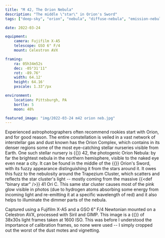```yaml
---
title: "M 42, The Orion Nebula"
description: "The middle \"star\" in Orion's Sword"
tags: ["deep-sky", "orion", "nebula", "diffuse-nebula", "emission-nebula", "reflection-nebula", "messier-object"]

date: 2022-03-24

equipment:
    camera: Fujifilm X-A5
    telescope: GSO 6" F/4
    mount: Celestron AVX

framing:
    ra: 05h34m52s
    dec: -05°31'11"
    rot: -89.76°
    width: 64.12'
    height: 64.16'
    pxscale: 1.33"/px

environment:
    location: Pittsburgh, PA
    bortle: 5
    moon: 48%

featured_image: "img/2022-03-24 m42 orion neb.jpg"
---
```


Experienced astrophotographers often recommend rookies start with Orion, and for good reason. The entire constellation is veiled in a vast network of interstellar gas and dust known has the Orion Complex, which contains in its denser regions some of the most eye-catching stellar nurseries visible from Earth. One such stellar nursery is {{<def M />}} 42, the photogenic Orion Nebula: by far the brightest nebula in the northern hemisphere, visible to the naked eye even near a city. It can be found in the middle of the {{<def asterism />}} Orion's Sword, with its fuzzy appearance distinguishing it from the stars around it. It owes this fuzz to the nebulosity around the Trapezium Cluster, which scatters and reflects the star cluster's light -- mostly coming from the massive {{<def "binary star" />}} 41 Ori C. This same star cluster causes most of the pink glow visible in photos (due to hydrogen atoms absorbing some energy from incoming light and re-emitting it at a specific wavelength of red) and it also helps to illuminate the dimmer parts of the nebula.

Captured using a Fujifilm X-A5 and a GSO 6" F/4 Newtonian mounted on a Celestron AVX, processed with Siril and GIMP. This image is a {{<def stack />}} of 38x30s light frames taken at 1600 ISO. This was before I understood the importance of calibration frames, so none were used -- I simply cropped out the worst of the dust motes and vignetting.